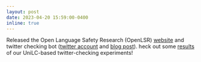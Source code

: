 ```yaml
---
layout: post
date: 2023-04-20 15:59:00-0400
inline: true
---
```


Released the Open Language Safety Research (OpenLSR) [website](https://openlsr.org) and twitter checking bot ([twitter account](https://twitter.com/openlsr) and [blog post](https://openlsr.org/projects/f/openlsr-twitter-bot)). heck out some [results](https://openlsr.org/checkbot) of our UniLC-based twitter-checking experiments!